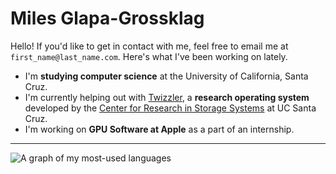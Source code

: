# Miles Glapa-Grossklag

Hello! If you'd like to get in contact with me, feel free to email me at `first_name@last_name.com`. Here's what I've been working on lately.

- I'm **studying computer science** at the University of California, Santa Cruz.
- I'm currently helping out with [Twizzler](https://twizzler.io/), a **research operating system** developed by the [Center for Research in Storage Systems](https://www.crss.ucsc.edu) at UC Santa Cruz.
- I'm working on **GPU Software at Apple** as a part of an internship.

---

![A graph of my most-used languages](https://github-readme-stats.vercel.app/api/top-langs/?username=glapa-grossklag&show_icons=true&count_private=true)
